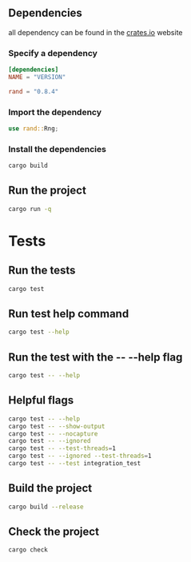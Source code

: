 ## Dependencies
all dependency can be found in the [crates.io](https://crates.io) website

### Specify a dependency
```toml
[dependencies]
NAME = "VERSION"

rand = "0.8.4"
```

### Import the dependency
```rust
use rand::Rng;
```

### Install the dependencies
```bash
cargo build
```

## Run the project
```bash
cargo run -q
```

# Tests
## Run the tests
```bash
cargo test
```

## Run test help command
```bash
cargo test --help
```

## Run the test with the -- --help flag
```bash
cargo test -- --help
```

## Helpful flags
```bash
cargo test -- --help
cargo test -- --show-output
cargo test -- --nocapture
cargo test -- --ignored
cargo test -- --test-threads=1
cargo test -- --ignored --test-threads=1
cargo test -- --test integration_test
```

## Build the project
```bash
cargo build --release
``` 

## Check the project
```bash
cargo check
```

